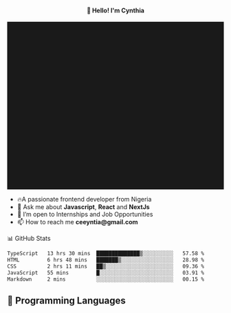 <h4 align="center">👋 Hello! I'm Cynthia</h4>

<hr style="height:10%; margin-left:0; margin-right:0;" />

<div align="left">
  <ul>
  <li>🔥A passionate frontend developer from Nigeria</li>
  <li>💬 Ask me about <strong>Javascript</strong>, <strong>React</strong> and <strong> NextJs</strong></li>
  <li>👯 I’m open to Internships and Job Opportunities</li>
  <li>📫 How to reach me <strong>ceeyntia@gmail.com</strong></li>
</ul>
</div
  
## 📊 GitHub Stats

<!--START_SECTION:waka-->

```txt
TypeScript   13 hrs 30 mins  ██████████████▒░░░░░░░░░░   57.58 %
HTML         6 hrs 48 mins   ███████▒░░░░░░░░░░░░░░░░░   28.98 %
CSS          2 hrs 11 mins   ██▒░░░░░░░░░░░░░░░░░░░░░░   09.36 %
JavaScript   55 mins         █░░░░░░░░░░░░░░░░░░░░░░░░   03.91 %
Markdown     2 mins          ░░░░░░░░░░░░░░░░░░░░░░░░░   00.15 %
```

<!--END_SECTION:waka-->

## 💬 Programming Languages

<!--START_SECTION:languages-->
<!--END_SECTION:languages-->
